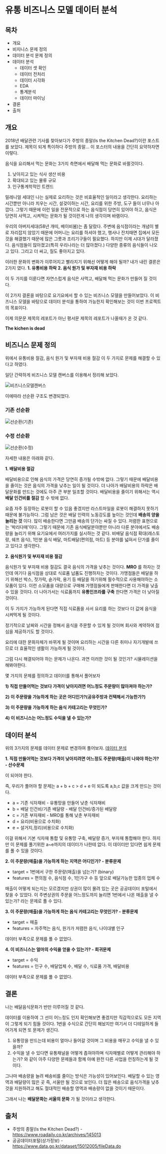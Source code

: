 # 유통 비즈니스 모델 데이터 분석

###  
## 목차
* 개요
* 비지니스 문제 정의
* 데이터 분석 문제 정의
* 데이터 분석
  - 데이터 셋 확인
  - 데이터 전처리
  - 데이터 시각화
  - EDA
  - 통계분석
  - 데이터 마이닝
 * 결론
 * 출처


###  
## 개요

2018년 배달관련 기사를 찾아보다가 주방의 종말(Is the Kitchen Dead?)이란 포스트를 보았다.
제목이 되게 특이하다 주방의 종말...
이 포스터의 내용을 간단히 요약하자면 이렇다.  



음식을 요리해서 먹는 문화는 3가지 측면에서 배달해 먹는 문화로 바뀔것이다.
1. 낮아지고 있는 식사 생산 비용
2. 확대되고 있는 물류 규모
3. 인구통계학적인 트렌드



밀레니얼 세대인 나는 실제로 요리하는 것은 비효율적인 일이라고 생각한다. 요리하는 시간뿐만 아니라 치우는 시간, 설겆이하는 시간, 요리를 위한 주방, 도구 들이 너무나 아깝다. 그렇기 때문에 이런 일을 전문적으로 하는 음식점이 당연히 있어야 하고, 음식은 당연히 사먹고, 시켜먹는 문화가 될 것이란게 나의 생각이며 바램이다.

우리의 아버지세대(58년 개띠, 베이비붐)는 좀 달랐다. 주변에 음식점이라는 개념이 별로 자리잡지 않았기 때문에 어머니는 요리를 하셔야 했고, 행사나 잔치때면 집에서 모든것을 해결했기 때문에 많은 그릇과 조리기구들이 필요했다. 하지만 이제 시대가 달라졌다. 음식점들이 많아졌고(특히 우리나라는 더 많아졌다.) 다양한 종류의 음식들이 나오고 있다. 그리고 더 싸고, 질도 좋아지고 있다.

이러한 문화의 변화가 이루어지고 빨라지기 위해선 어떻게 해야 될까?
내가 내린 결론은 2가지 였다.
__1. 유통비용 하락__
__2. 음식 원가 및 부자재 비용 하락__

이 두 가지를 이룬다면 자연스럽게 음식은 사먹고, 배달해 먹는 문화가 만들어 질 것이다.

이 2가지 결론을 바탕으로 요기요에서 할 수 있는 비즈니스 모델을 만들어보았다. 이 비즈니스 모델을 바탕으로 데이터 분석을 통하여 가능한지 확인해보는 것이 이번 프로젝트의 목표이다.

이제 의문문 제목의 레포트가 아닌 평서문 제목의 레포트가 나올때가 온 것 같다.

__The kichen is dead__


###  
## 비즈니스 문제 정의
위에서 유통비용 절감, 음식 원가 및 부자재 비용 절감 이 두 가지로 문제를 해결할 수 있다고 하였다.

일단 간략하게 비즈니스 모델 캔버스를 이용해서 정리해 보았다.

![비즈니스모델캔버스](./image/canvers.png)

이에따라 선순환 구조도 변경되었다.

### 기존 선순환
![선순환(기존)](./image/positive_cycle_origin.png)

### 수정 선순환
![선순환(수정)](./image/positive_cycle_new.png)

자세한 내용은 아래와 같다.


__1. 배달비용 절감__

배달비용으로 인해 음식의 가격은 당연히 증가될 수밖에 없다.
그렇기 때문에 배달비용을 줄이는 것은 음식의 가격을 낮추는 일이 될 것이다. 더 나아가 배달비용의 하락은 배달문화를 만드는 것에도 아주 큰 부분 일조할 것이다.
배달비용을 줄이기 위해서는 역시 __배달 인건비를 절감__ 할 수 밖에 없다.


요즘 자주 등장하는 로봇이 할 수 있음 좋겠지만 라스트마일을 로봇이 해결하지 못하기 때문에 불가능하다.
그럼 남은 것은 배달 인력의 노동강도를 높이는 것인데 __배송의 양을 늘리는 것__ 이다. 많이 배송한다면 그만큼 배송의 단가는 싸질 수 있다. 저렴한 표현으로는 '박리다매'이다.
그렇기 때문에 기존 음식배달분야뿐만 아니라 다룬 분야에서도 배송량을 늘리기 위해 요기요에서 여러가지를 실시하는 것 같다.
비배달 음식점 확대(레스토랑, 쉐프 음식), 1인분 음식 배달, 마트배달(편의점, 마트) 등 분야를 넓혀서 단가를 줄이고 있다고 생각한다.

__2. 음식원가 및 부자재 비용 절감__

음식원가 및 부자재 비용 절감도 결국 음식의 가격을 낮추는 것이다.
__MRO__ 를 하자는 것인데 여기다 음식점을 상대로 식료품 납품도 진행하자는 것이다.
가맹점들은 배달을 하기 위해선 박스, 젓가락, 숟가락, 용기 등 배달을 하기위해 필수적으로 사용해야하는 소모품이 있다.
이런 소모품을 대량으로 구매해 가맹점들에게 판매한다면 더 가격을 낮출 수 있을 것이다.
더 나아가서는 식료품까지 __유통인프라를 구축__ 한다면 가격은 더 낮아질 것이다.

이 두 가지가 가능하게 된다면 직접 식료품을 사서 요리를 하는 것보다 더 값에 음식을 시켜먹게 될 것이다.

정기적으로 날짜와 시간을 정해서 음식을 주문할 수 있게 될 것이며 회사와 계약하여 점심을 제공하기도 할 것이다.

요리에 대한 문화자체가 바뀌게 될 것이며 요리하는 시간을 다른 취미나 자기개발에 쓰므로 더 효율적인 생활이 가능하게 될 것이다.

그럼 다시 해결되어야 하는 문제가 나온다.
과연 이러한 것이 될 것인가? 시뮬레이션을 해봐야한다.

몇 가지의 문제를 정의하고 데이터를 통해서 풀어보자

__1) 직접 만들어먹는 것보다 가격이 낮아지려면 어느정도 주문량이 많아져야 하는가?__

__2) 이 주문량을 가능하게 하는 곳은 어디인가?(공유주방과 컨택해서 가능한가?)__

__3) 이 주문량을 가능하게 하는 음식 카테고리는 무엇인가?__

__4) 이 비즈니스는 어느정도 수익을 낼 수 있는가?__


###  
## 데이터 분석

위의 3가지의 문제를 데이터 문제로 변경하여 풀어보자. [데이터 분석](./Data_Analysis.ipynb)

__1. 직접 만들어먹는 것보다 가격이 낮아지려면 어느정도 주문량(매출)이 나와야 하는가? - 산수문제__

 이 되어야 한다.

즉, 우리가 풀어야 할 문제는 a + b + c > d + e 이 되도록 a,b,c 값을 크게 만드는 것이다.
  - a = 기존 식자재비 - 유통망을 만들어 낮춘 식자재비
  - b = 배달 인건비/기존 배달량 - 배달 인건비/증가된 배달량
  - c = 기존 부자재비 - MRO를 통해 낮춘 부자재비
  - d = 요리(비용으로 수치화)
  - e = 설거지,정리(비용으로 수치화)

이걸 위해서 기본 식자재 통합 및 유통망 구축, 배달량 증가, 부자재 통합해야 한다. 하지만 이 문제를 풀기위한 a~e까지의 데이터가 나한테 없다. 이 데이터만 있다면 쉽게 문제를 풀 수 있을 것이다.


__2. 이 주문량(매출)을 가능하게 하는 지역은 어디인가? - 분류문제__

- target = 1번에서 구한 주문량(매출)을 넘는가? (binary)
- features = 편의점 수, 음식점 수, 1인가구 수 등 앞으로 배달가능한 업종의 업체 수

매출이 어떻게 되는지는 모르겠지만 상권이 많이 몰려 있는 곳은 공공데이터 포털에서 찾을 수 있었다.
이 주변상권의 주문을 어느정도까지 늘리면 1번에서 나온 매출을 낼 수 있는가? 라는 문제로 풀 수 있다.

__3. 이 주문량(매출)을 가능하게 하는 음식 카테고리는 무엇인가? - 분류문제__
- target = 매출
- features = 자주먹는 음식, 원가가 저렴한 음식, 나이대별 인구

데이터 부족으로 문제를 풀 수 없었다.

__4. 이 비즈니스는 얼마의 수익을 얻을 수 있는가? - 회귀문제__
- target = 수익
- features = 인구 수, 배달업체 수, 배달 수, 식료품 가격, 배달비용

데이터 부족으로 문제를 풀 수 없었다.

###  
## 결론

나는 배달음식문화가 반만 이루어질 것 같다.

데이터를 이용하여 그 선이 어느정도 인지 확인해보면 좋겠지만 직감적으로도 모든 지역이 그렇게 되기 힘들 것이다.
1번을 수식으로 간단히 해놨지만 여기서 더 디테일하게 들어가게 되면 또 문제가 생긴다.

1. 유통망을 만드는데 비용이 얼마나 들어갈 것이며 그 비용을 매꾸고 수익을 낼 수 있을까?
2. 수익을 낼 수 있다면 유통채널을 어떻게 좁혀야하며 식자재별로 어떻게 관리해야 하는가?
와 같이 아주 다양한 문제들과 함께 아예 완전 다른 사업을 런칭하는게 될 것이다.

그나마 배송량을 늘려 배송비를 줄이는 방식은 가능성이 있어보인다. 배달할 수 있는 영역과 배달량이 많은 곳 즉, 서울만 될 것으로 보인다.
더 많은 배송으로 음식가격을 낮추것을 지원하려고 해도 절대적인 배송할 영역과 배송량이 없을 것이기 때문이다.

그래서 나는 __배달문화는 서울의 문화__ 가 될 것이라고 생각한다.

###  
## 출처
* 주방의 종말(Is the Kitchen Dead?) - https://www.roadaily.co.kr/archives/145013
* 공공데이터포털(상가정보) - https://www.data.go.kr/dataset/15012005/fileData.do
